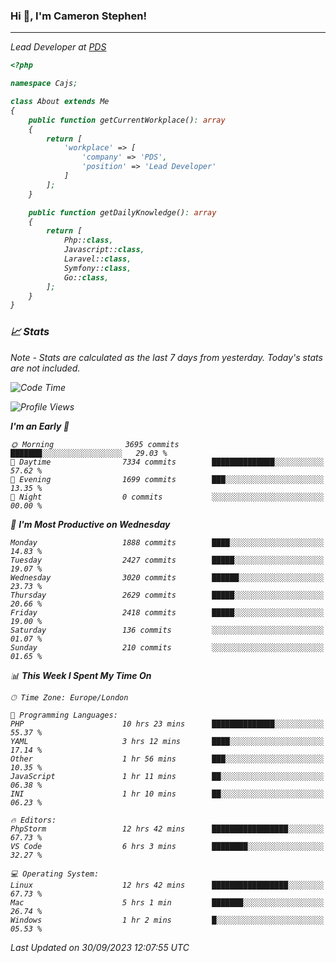 ### Hi 👋, I'm Cameron Stephen!
<hr>
<p><em>Lead Developer at <a href="https://prindatasolutions.co.uk">PDS</a></p>


```php
<?php

namespace Cajs;

class About extends Me
{
    public function getCurrentWorkplace(): array
    {
        return [
            'workplace' => [
                'company' => 'PDS',
                'position' => 'Lead Developer'
            ]
        ];
    }

    public function getDailyKnowledge(): array
    {
        return [
            Php::class,
            Javascript::class,
            Laravel::class,
            Symfony::class,
            Go::class,
        ];
    }
}
```

### 📈 Stats
<p><em>Note - Stats are calculated as the last 7 days from yesterday. Today's stats are not included.</em></p>


<!--START_SECTION:waka-->
![Code Time](http://img.shields.io/badge/Code%20Time-3%2C559%20hrs%206%20mins-blue)

![Profile Views](http://img.shields.io/badge/Profile%20Views-0-blue)

**I'm an Early 🐤** 

```text
🌞 Morning                3695 commits        ███████░░░░░░░░░░░░░░░░░░   29.03 % 
🌆 Daytime                7334 commits        ██████████████░░░░░░░░░░░   57.62 % 
🌃 Evening                1699 commits        ███░░░░░░░░░░░░░░░░░░░░░░   13.35 % 
🌙 Night                  0 commits           ░░░░░░░░░░░░░░░░░░░░░░░░░   00.00 % 
```
📅 **I'm Most Productive on Wednesday** 

```text
Monday                   1888 commits        ████░░░░░░░░░░░░░░░░░░░░░   14.83 % 
Tuesday                  2427 commits        █████░░░░░░░░░░░░░░░░░░░░   19.07 % 
Wednesday                3020 commits        ██████░░░░░░░░░░░░░░░░░░░   23.73 % 
Thursday                 2629 commits        █████░░░░░░░░░░░░░░░░░░░░   20.66 % 
Friday                   2418 commits        █████░░░░░░░░░░░░░░░░░░░░   19.00 % 
Saturday                 136 commits         ░░░░░░░░░░░░░░░░░░░░░░░░░   01.07 % 
Sunday                   210 commits         ░░░░░░░░░░░░░░░░░░░░░░░░░   01.65 % 
```


📊 **This Week I Spent My Time On** 

```text
🕑︎ Time Zone: Europe/London

💬 Programming Languages: 
PHP                      10 hrs 23 mins      ██████████████░░░░░░░░░░░   55.37 % 
YAML                     3 hrs 12 mins       ████░░░░░░░░░░░░░░░░░░░░░   17.14 % 
Other                    1 hr 56 mins        ███░░░░░░░░░░░░░░░░░░░░░░   10.35 % 
JavaScript               1 hr 11 mins        ██░░░░░░░░░░░░░░░░░░░░░░░   06.38 % 
INI                      1 hr 10 mins        ██░░░░░░░░░░░░░░░░░░░░░░░   06.23 % 

🔥 Editors: 
PhpStorm                 12 hrs 42 mins      █████████████████░░░░░░░░   67.73 % 
VS Code                  6 hrs 3 mins        ████████░░░░░░░░░░░░░░░░░   32.27 % 

💻 Operating System: 
Linux                    12 hrs 42 mins      █████████████████░░░░░░░░   67.73 % 
Mac                      5 hrs 1 min         ███████░░░░░░░░░░░░░░░░░░   26.74 % 
Windows                  1 hr 2 mins         █░░░░░░░░░░░░░░░░░░░░░░░░   05.53 % 
```


 Last Updated on 30/09/2023 12:07:55 UTC
<!--END_SECTION:waka-->
